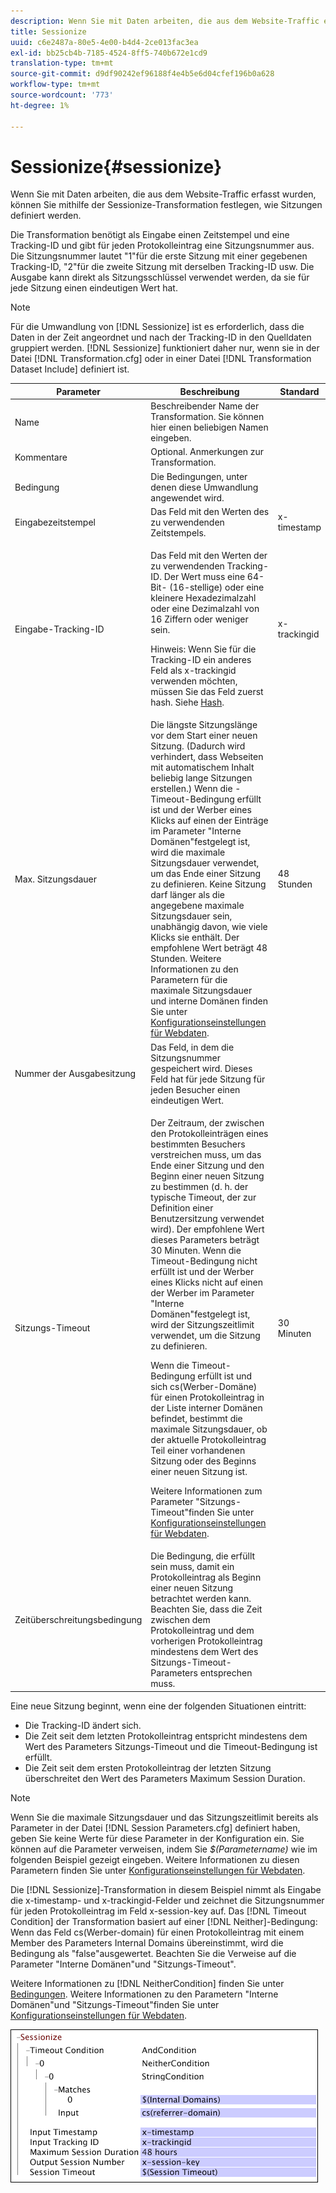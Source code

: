 ```yaml
---
description: Wenn Sie mit Daten arbeiten, die aus dem Website-Traffic erfasst wurden, können Sie mithilfe der Sessionize-Transformation festlegen, wie Sitzungen definiert werden.
title: Sessionize
uuid: c6e2487a-80e5-4e00-b4d4-2ce013fac3ea
exl-id: bb25cb4b-7185-4524-8ff5-740b672e1cd9
translation-type: tm+mt
source-git-commit: d9df90242ef96188f4e4b5e6d04cfef196b0a628
workflow-type: tm+mt
source-wordcount: '773'
ht-degree: 1%

---
```


# Sessionize{#sessionize}

Wenn Sie mit Daten arbeiten, die aus dem Website-Traffic erfasst wurden, können Sie mithilfe der Sessionize-Transformation festlegen, wie Sitzungen definiert werden.

Die Transformation benötigt als Eingabe einen Zeitstempel und eine Tracking-ID und gibt für jeden Protokolleintrag eine Sitzungsnummer aus. Die Sitzungsnummer lautet &quot;1&quot;für die erste Sitzung mit einer gegebenen Tracking-ID, &quot;2&quot;für die zweite Sitzung mit derselben Tracking-ID usw. Die Ausgabe kann direkt als Sitzungsschlüssel verwendet werden, da sie für jede Sitzung einen eindeutigen Wert hat.

>[!NOTE]
>
>Für die Umwandlung von [!DNL Sessionize] ist es erforderlich, dass die Daten in der Zeit angeordnet und nach der Tracking-ID in den Quelldaten gruppiert werden. [!DNL Sessionize] funktioniert daher nur, wenn sie in der Datei [!DNL Transformation.cfg] oder in einer Datei [!DNL Transformation Dataset Include] definiert ist.

<table id="table_34984DF9340149C0A5016F08EABAD158"> 
 <thead> 
  <tr> 
   <th colname="col1" class="entry"> Parameter </th> 
   <th colname="col2" class="entry"> Beschreibung </th> 
   <th colname="col3" class="entry"> Standard </th> 
  </tr> 
 </thead>
 <tbody> 
  <tr> 
   <td colname="col1"> Name </td> 
   <td colname="col2"> Beschreibender Name der Transformation. Sie können hier einen beliebigen Namen eingeben. </td> 
   <td colname="col3"> </td> 
  </tr> 
  <tr> 
   <td colname="col1"> Kommentare </td> 
   <td colname="col2"> Optional. Anmerkungen zur Transformation. </td> 
   <td colname="col3"> </td> 
  </tr> 
  <tr> 
   <td colname="col1"> Bedingung </td> 
   <td colname="col2"> Die Bedingungen, unter denen diese Umwandlung angewendet wird. </td> 
   <td colname="col3"> </td> 
  </tr> 
  <tr> 
   <td colname="col1"> Eingabezeitstempel </td> 
   <td colname="col2"> Das Feld mit den Werten des zu verwendenden Zeitstempels. </td> 
   <td colname="col3"> x-timestamp </td> 
  </tr> 
  <tr> 
   <td colname="col1"> Eingabe-Tracking-ID </td> 
   <td colname="col2"> <p>Das Feld mit den Werten der zu verwendenden Tracking-ID. Der Wert muss eine 64-Bit- (16-stellige) oder eine kleinere Hexadezimalzahl oder eine Dezimalzahl von 16 Ziffern oder weniger sein. </p> <p> <p>Hinweis: Wenn Sie für die Tracking-ID ein anderes Feld als x-trackingid verwenden möchten, müssen Sie das Feld zuerst hash. Siehe <a href="../../../../../home/c-dataset-const-proc/c-data-trans/c-transf-types/c-standard-transf/c-hash.md#concept-9c353923264941c3aea4428fed66d369"> Hash</a>. </p> </p> </td> 
   <td colname="col3"> x-trackingid </td> 
  </tr> 
  <tr> 
   <td colname="col1"> <p>Max. Sitzungsdauer </p> </td> 
   <td colname="col2">Die längste Sitzungslänge vor dem Start einer neuen Sitzung. (Dadurch wird verhindert, dass Webseiten mit automatischem Inhalt beliebig lange Sitzungen erstellen.) Wenn die <span class="wintitle">-Timeout-Bedingung</span> erfüllt ist und der Werber eines Klicks auf einen der Einträge im Parameter "Interne Domänen"festgelegt ist, wird die maximale Sitzungsdauer verwendet, um das Ende einer Sitzung zu definieren. Keine Sitzung darf länger als die angegebene maximale Sitzungsdauer sein, unabhängig davon, wie viele Klicks sie enthält. Der empfohlene Wert beträgt 48 Stunden. Weitere Informationen zu den Parametern für die maximale Sitzungsdauer und interne Domänen finden Sie unter <a href="../../../../../home/c-dataset-const-proc/c-config-web-data/c-config-web-data.md#concept-9a306b65483a484bb3f6f3c1d7e77519"> Konfigurationseinstellungen für Webdaten</a>. </td> 
   <td colname="col3"> 48 Stunden </td> 
  </tr> 
  <tr> 
   <td colname="col1"> Nummer der Ausgabesitzung </td> 
   <td colname="col2"> Das Feld, in dem die Sitzungsnummer gespeichert wird. Dieses Feld hat für jede Sitzung für jeden Besucher einen eindeutigen Wert. </td> 
   <td colname="col3"> </td> 
  </tr> 
  <tr> 
   <td colname="col1"> Sitzungs-Timeout </td> 
   <td colname="col2"> <p>Der Zeitraum, der zwischen den Protokolleinträgen eines bestimmten Besuchers verstreichen muss, um das Ende einer Sitzung und den Beginn einer neuen Sitzung zu bestimmen (d. h. der typische Timeout, der zur Definition einer Benutzersitzung verwendet wird). Der empfohlene Wert dieses Parameters beträgt 30 Minuten. Wenn die Timeout-Bedingung nicht erfüllt ist und der Werber eines Klicks nicht auf einen der Werber im Parameter "Interne Domänen"festgelegt ist, wird der Sitzungszeitlimit verwendet, um die Sitzung zu definieren. </p> <p> Wenn die Timeout-Bedingung erfüllt ist und sich cs(Werber-Domäne) für einen Protokolleintrag in der Liste interner Domänen befindet, bestimmt die maximale Sitzungsdauer, ob der aktuelle Protokolleintrag Teil einer vorhandenen Sitzung oder des Beginns einer neuen Sitzung ist. </p> <p> Weitere Informationen zum Parameter "Sitzungs-Timeout"finden Sie unter <a href="../../../../../home/c-dataset-const-proc/c-config-web-data/c-config-web-data.md#concept-9a306b65483a484bb3f6f3c1d7e77519"> Konfigurationseinstellungen für Webdaten</a>. </p> </td> 
   <td colname="col3"> 30 Minuten </td> 
  </tr> 
  <tr> 
   <td colname="col1"> Zeitüberschreitungsbedingung </td> 
   <td colname="col2"> Die Bedingung, die erfüllt sein muss, damit ein Protokolleintrag als Beginn einer neuen Sitzung betrachtet werden kann. Beachten Sie, dass die Zeit zwischen dem Protokolleintrag und dem vorherigen Protokolleintrag mindestens dem Wert des Sitzungs-Timeout-Parameters entsprechen muss. </td> 
   <td colname="col3"> </td> 
  </tr> 
 </tbody> 
</table>

Eine neue Sitzung beginnt, wenn eine der folgenden Situationen eintritt:

* Die Tracking-ID ändert sich.
* Die Zeit seit dem letzten Protokolleintrag entspricht mindestens dem Wert des Parameters Sitzungs-Timeout und die Timeout-Bedingung ist erfüllt.
* Die Zeit seit dem ersten Protokolleintrag der letzten Sitzung überschreitet den Wert des Parameters Maximum Session Duration.

>[!NOTE]
>
>Wenn Sie die maximale Sitzungsdauer und das Sitzungszeitlimit bereits als Parameter in der Datei [!DNL Session Parameters.cfg] definiert haben, geben Sie keine Werte für diese Parameter in der Konfiguration ein. Sie können auf die Parameter verweisen, indem Sie *$(Parametername)* wie im folgenden Beispiel gezeigt eingeben. Weitere Informationen zu diesen Parametern finden Sie unter [Konfigurationseinstellungen für Webdaten](../../../../../home/c-dataset-const-proc/c-config-web-data/c-config-web-data.md#concept-9a306b65483a484bb3f6f3c1d7e77519).

Die [!DNL Sessionize]-Transformation in diesem Beispiel nimmt als Eingabe die x-timestamp- und x-trackingid-Felder und zeichnet die Sitzungsnummer für jeden Protokolleintrag im Feld x-session-key auf. Das [!DNL Timeout Condition] der Transformation basiert auf einer [!DNL Neither]-Bedingung: Wenn das Feld cs(Werber-domain) für einen Protokolleintrag mit einem Member des Parameters Internal Domains übereinstimmt, wird die Bedingung als &quot;false&quot;ausgewertet. Beachten Sie die Verweise auf die Parameter &quot;Interne Domänen&quot;und &quot;Sitzungs-Timeout&quot;.

Weitere Informationen zu [!DNL NeitherCondition] finden Sie unter [Bedingungen](../../../../../home/c-dataset-const-proc/c-conditions/c-abt-cond.md). Weitere Informationen zu den Parametern &quot;Interne Domänen&quot;und &quot;Sitzungs-Timeout&quot;finden Sie unter [Konfigurationseinstellungen für Webdaten](../../../../../home/c-dataset-const-proc/c-config-web-data/c-config-web-data.md#concept-9a306b65483a484bb3f6f3c1d7e77519).

![](assets/cfg_TransformationType_Sessionize.png)
